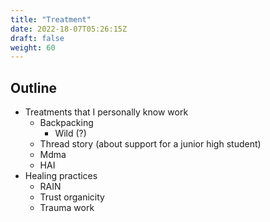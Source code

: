 ```yaml
---
title: "Treatment"
date: 2022-18-07T05:26:15Z
draft: false
weight: 60
---
```


## Outline
- Treatments that I personally know work
  - Backpacking
    - Wild (?)
  - Thread story (about support for a junior high student)
  - Mdma
  - HAI
- Healing practices
  - RAIN
  - Trust organicity
  - Trauma work
